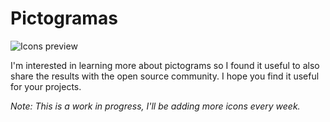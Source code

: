# Pictogramas
![Icons preview](https://s3.amazonaws.com/f.cl.ly/items/1k3h0P28453o0H0G3e3Y/pictogramas.png)

I'm interested in learning more about pictograms so I found it useful to also share the results with the open source community. I hope you find it useful for your projects.

*Note: This is a work in progress, I'll be adding more icons every week.*
